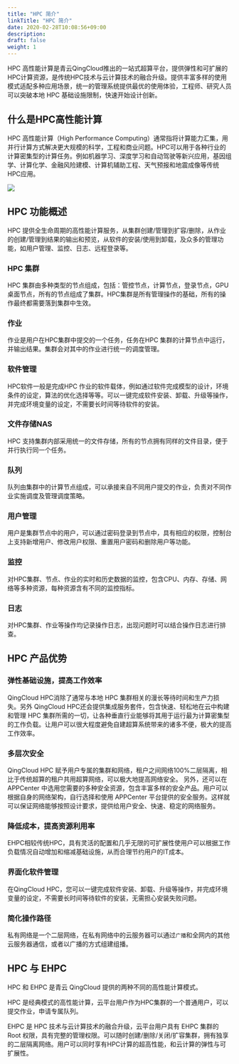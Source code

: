 ```yaml
---
title: "HPC 简介"
linkTitle: "HPC 简介"
date: 2020-02-28T10:08:56+09:00
description:
draft: false
weight: 1
---
```



HPC 高性能计算是青云QingCloud推出的一站式超算平台，提供弹性和可扩展的HPC计算资源，是传统HPC技术与云计算技术的融合升级。提供丰富多样的使用模式适配多种应用场景，统一的管理系统提供最优的使用体验，工程师、研究人员可以突破本地 HPC 基础设施限制，快速开始设计创新。


## 什么是HPC高性能计算

HPC 高性能计算（High Performance Computing）通常指将计算能力汇集，用并行计算方式解决更大规模的科学，工程和商业问题。HPC可以用于各种行业的计算密集型的计算任务。例如机器学习、深度学习和自动驾驶等新兴应用，基因组学、计算化学、金融风险建模、计算机辅助工程、天气预报和地震成像等传统HPC应用。

![](../_images/hpc_intro1.jpg)

## HPC 功能概述

HPC 提供全生命周期的高性能计算服务，从集群创建/管理到扩容/删除，从作业的创建/管理到结果的输出和预览，从软件的安装/使用到卸载，及众多的管理功能，如用户管理、监控、日志、远程登录等。

### HPC 集群

HPC 集群由多种类型的节点组成，包括：管控节点，计算节点，登录节点，GPU 桌面节点，所有的节点组成了集群。HPC集群是所有管理操作的基础，所有的操作最终都需要落到集群中生效。

### 作业

作业是用户在HPC集群中提交的一个任务，任务在HPC 集群的计算节点中运行，并输出结果。集群会对其中的作业进行统一的调度管理。

### 软件管理

HPC软件一般是完成HPC 作业的软件载体，例如通过软件完成模型的设计，环境条件的设定，算法的优化选择等等。可以一键完成软件安装、卸载、升级等操作，并完成环境变量的设定，不需要长时间等待软件的安装。

### 文件存储NAS

HPC 支持集群内部采用统一的文件存储，所有的节点拥有同样的文件目录，便于并行执行同一个任务。


### 队列

队列由集群中的计算节点组成，可以承接来自不同用户提交的作业，负责对不同作业实施调度及管理调度策略。

### 用户管理

用户是集群节点中的用户，可以通过密码登录到节点中，具有相应的权限，控制台上支持新增用户、修改用户权限、重置用户密码和删除用户等功能。

### 监控

对HPC集群、节点、作业的实时和历史数据的监控，包含CPU、内存、存储、网络等多种资源，每种资源含有不同的监控指标。

### 日志

对HPC集群、作业等操作均记录操作日志，出现问题时可以结合操作日志进行排查。


## HPC 产品优势

### 弹性基础设施，提高工作效率

QingCloud HPC消除了通常与本地 HPC 集群相关的漫长等待时间和生产力损失。另外 QingCloud HPC还会提供集成服务套件，包含快速、轻松地在云中构建和管理 HPC 集群所需的一切，让各种垂直行业能够将其用于运行最为计算密集型的工作负载。让用户可以很大程度避免自建超算系统带来的诸多不便，极大的提高工作效率。

### 多层次安全

QingCloud HPC 赋予用户专属的集群和网络，租户之间网络100%二层隔离，相比于传统超算的租户共用超算网络，可以极大地提高网络安全。
另外，还可以在 APPCenter 中选用您需要的多种安全资源，包含丰富多样的安全产品。用户可以根据自身的网络架构，自行选择和使用 APPCenter 平台提供的安全服务。这样就可以保证网络能够按照设计要求，提供给用户安全、快速、稳定的网络服务。

### 降低成本，提高资源利用率

EHPC相较传统HPC，具有灵活的配置和几乎无限的可扩展性使用户可以根据工作负载情况自动增加和缩减基础设施，从而合理节约用户的IT成本。

### 界面化软件管理

在QingCloud HPC，您可以一键完成软件安装、卸载、升级等操作，并完成环境变量的设定，不需要长时间等待软件的安装，无需担心安装失败问题。

### 简化操作路径

私有网络是一个二层网络，在私有网络中的云服务器可以通过`广播`和全网内的其他云服务器通信，或者以广播的方式组建组播。


## HPC 与 EHPC

HPC 和 EHPC 是青云 QingCloud 提供的两种不同的高性能计算模式。

HPC 是经典模式的高性能计算，云平台用户作为HPC集群的一个普通用户，可以提交作业，申请专属队列。

EHPC 是 HPC 技术与云计算技术的融合升级，云平台用户具有 EHPC 集群的 Root 权限，具有完整的管理权限。可以随时创建/删除/关闭/扩容集群，拥有独享的二层隔离网络。用户可以同时享有HPC计算的超高性能，和云计算的弹性与可扩展性。



